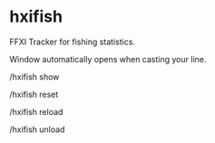 # hxifish
FFXI Tracker for fishing statistics.

Window automatically opens when casting your line.



/hxifish show

/hxifish reset

/hxifish reload

/hxifish unload

